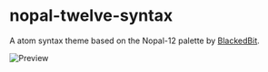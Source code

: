# nopal-twelve-syntax

A atom syntax theme based on the Nopal-12 palette by [BlackedBit](https://twitter.com/BlackedBit_BLK).

![Preview](https://media.giphy.com/media/4SXUKqDwELWGaabWv9/giphy.gif)
